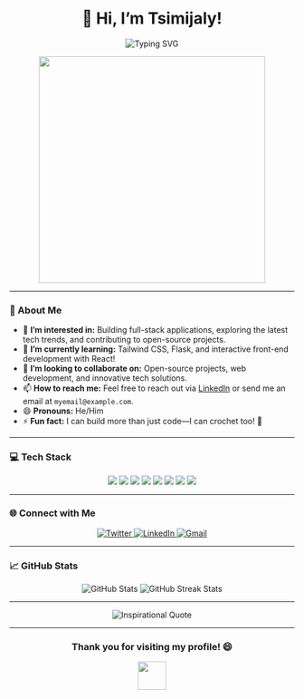 <h1 align="center">👋 Hi, I’m Tsimijaly!</h1>

<p align="center">
  <img src="https://readme-typing-svg.demolab.com?font=Fira+Code&size=22&duration=3000&pause=800&center=true&vCenter=true&multiline=true&width=435&height=100&lines=Welcome+to+my+GitHub!;Software+Developer+%7C+Tech+Enthusiast;Currently+Learning+New+Skills+%F0%9F%9A%80" alt="Typing SVG" />
</p>

<p align="center">
  <img src="https://media.giphy.com/media/ZVik7pBtu9dNS/giphy.gif" width="400px" />
</p>

---

### 👀 About Me

- 🔭 **I’m interested in:** Building full-stack applications, exploring the latest tech trends, and contributing to open-source projects.
- 🌱 **I’m currently learning:** Tailwind CSS, Flask, and interactive front-end development with React!
- 💞️ **I’m looking to collaborate on:** Open-source projects, web development, and innovative tech solutions.
- 📫 **How to reach me:** Feel free to reach out via [LinkedIn](https://www.linkedin.com/) or send me an email at `myemail@example.com`.
- 😄 **Pronouns:** He/Him
- ⚡ **Fun fact:** I can build more than just code—I can crochet too! 🧶

---

### 💻 Tech Stack

<p align="center">
  <img src="https://img.shields.io/badge/-HTML5-E34F26?style=flat-square&logo=html5&logoColor=white" />
  <img src="https://img.shields.io/badge/-CSS3-1572B6?style=flat-square&logo=css3&logoColor=white" />
  <img src="https://img.shields.io/badge/-JavaScript-F7DF1E?style=flat-square&logo=javascript&logoColor=black" />
  <img src="https://img.shields.io/badge/-React-61DAFB?style=flat-square&logo=react&logoColor=black" />
  <img src="https://img.shields.io/badge/-Node.js-339933?style=flat-square&logo=node.js&logoColor=white" />
  <img src="https://img.shields.io/badge/-Python-3776AB?style=flat-square&logo=python&logoColor=white" />
  <img src="https://img.shields.io/badge/-Flask-000000?style=flat-square&logo=flask&logoColor=white" />
  <img src="https://img.shields.io/badge/-MySQL-4479A1?style=flat-square&logo=mysql&logoColor=white" />
</p>

---

### 🌐 Connect with Me

<p align="center">
  <a href="https://twitter.com/yourprofile">
    <img src="https://img.shields.io/badge/Twitter-1DA1F2?style=for-the-badge&logo=twitter&logoColor=white" alt="Twitter">
  </a>
  <a href="https://linkedin.com/in/yourprofile">
    <img src="https://img.shields.io/badge/LinkedIn-0A66C2?style=for-the-badge&logo=linkedin&logoColor=white" alt="LinkedIn">
  </a>
  <a href="mailto:myemail@example.com">
    <img src="https://img.shields.io/badge/Gmail-D14836?style=for-the-badge&logo=gmail&logoColor=white" alt="Gmail">
  </a>
</p>

---

### 📈 GitHub Stats

<p align="center">
  <img src="https://github-readme-stats.vercel.app/api?username=Tsimijaly&show_icons=true&theme=radical" alt="GitHub Stats" />
  <img src="https://github-readme-streak-stats.herokuapp.com/?user=Tsimijaly&theme=radical" alt="GitHub Streak Stats" />
</p>

---

<p align="center">
  <img src="https://quotes-github-readme.vercel.app/api?type=horizontal&theme=radical" alt="Inspirational Quote" />
</p>

---

<h3 align="center">Thank you for visiting my profile! 😄</h3>
<p align="center">
  <img src="https://media.giphy.com/media/l46Cy1rHbQ92uuLXa/giphy.gif" width="50px">
</p>
